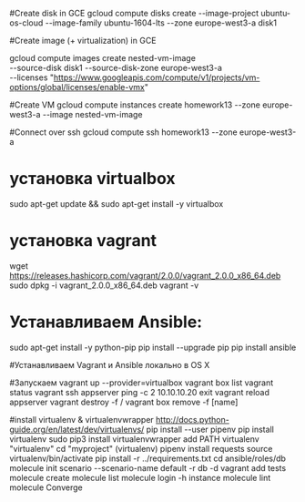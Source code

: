 #Create disk in GCE
gcloud compute disks create --image-project ubuntu-os-cloud --image-family ubuntu-1604-lts --zone europe-west3-a disk1

#Create image (+ virtualization) in GCE

gcloud compute images create nested-vm-image \
--source-disk disk1 --source-disk-zone europe-west3-a \
--licenses "https://www.googleapis.com/compute/v1/projects/vm-options/global/licenses/enable-vmx"

#Create VM
gcloud compute instances create homework13 --zone europe-west3-a --image nested-vm-image

#Connect over ssh
gcloud compute ssh homework13 --zone europe-west3-a

# установка virtualbox
sudo apt-get update && sudo apt-get install -y virtualbox
# установка vagrant
wget https://releases.hashicorp.com/vagrant/2.0.0/vagrant_2.0.0_x86_64.deb
sudo dpkg -i vagrant_2.0.0_x86_64.deb
vagrant -v

# Устанавливаем Ansible:
sudo apt-get install -y python-pip
pip install --upgrade pip
pip install ansible

#Устанавливаем Vagrant и Ansible локально в OS X

#Запускаем
vagrant up --provider=virtualbox
vagrant box list
vagrant status
vagrant ssh appserver
ping -c 2 10.10.10.20
exit
vagrant reload appserver
vagrant destroy -f / <id>
vagrant box remove -f [name]

#install virtualenv & virtualenvwrapper
http://docs.python-guide.org/en/latest/dev/virtualenvs/
pip install --user pipenv
pip install virtualenv
sudo pip3 install virtualenvwrapper
add PATH
virtualenv "virtualenv"
cd "myproject" (virtualenv)
pipenv install requests
source virtualenv/bin/activate
pip install -r ../requirements.txt
cd ansible/roles/db
molecule init scenario --scenario-name default -r db -d vagrant
add tests
molecule create
molecule list
molecule login -h instance
molecule lint
molecule Converge
